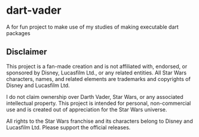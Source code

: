 # dart-vader

A for fun project to make use of my studies of making executable dart packages

## Disclaimer

This project is a fan-made creation and is not affiliated with, endorsed, or sponsored by Disney, Lucasfilm Ltd., or any related entities. All Star Wars characters, names, and related elements are trademarks and copyrights of Disney and Lucasfilm Ltd. 

I do not claim ownership over Darth Vader, Star Wars, or any associated intellectual property. This project is intended for personal, non-commercial use and is created out of appreciation for the Star Wars universe.

All rights to the Star Wars franchise and its characters belong to Disney and Lucasfilm Ltd. Please support the official releases.